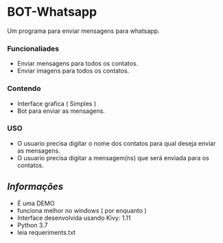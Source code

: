 # BOT-Whatsapp
Um programa para enviar mensagens para whatsapp.

### Funcionaliades
- Enviar mensagens para todos os contatos.
- Enviar imagens para todos os contatos.

### Contendo
- Interface grafica ( Simples )
- Bot para enviar as mensagens.

### USO
- O usuario precisa digitar o nome dos contatos para qual deseja enviar as mensagens.
- O usuario precisa digitar a mensagem(ns) que será enviada para os contatos.

## *Informações*
- É uma DEMO
- funciona melhor no windows ( por enquanto )
- Interface desenvolvida usando Kivy: 1.11
- Python 3.7
- leia requeriments.txt
